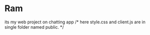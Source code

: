 # Ram
its my web project on chatting app
/*
here style.css and client.js are in single folder named public.
*/
